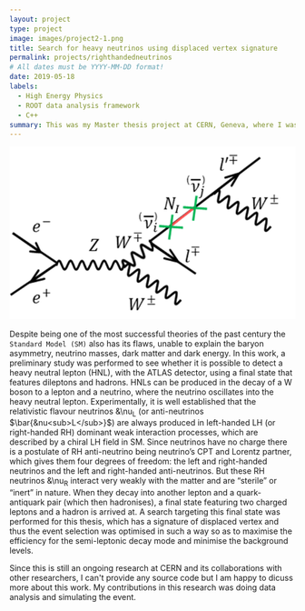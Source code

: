 ```yaml
---
layout: project
type: project
image: images/project2-1.png
title: Search for heavy neutrinos using displaced vertex signature
permalink: projects/righthandedneutrinos
# All dates must be YYYY-MM-DD format!
date: 2019-05-18
labels:
  - High Energy Physics
  - ROOT data analysis framework
  - C++
summary: This was my Master thesis project at CERN, Geneva, where I was trying to simulate and detect a heavy neutral lepton with the ATLAS detector using a final state that features dileptons and hadrons.
---
```


<img class="ui medium right floated rounded image" src="../images/project2-1.png">

Despite being one of the most successful theories of the past century the `Standard Model (SM)` also has its flaws, unable to explain the baryon asymmetry, neutrino masses, dark matter and dark energy. In this work, a preliminary study was performed to see whether it is possible to detect a heavy neutral lepton (HNL), with the ATLAS detector, using a final state that features dileptons and hadrons. HNLs can be produced in the decay of a W boson to a lepton and a neutrino, where the neutrino oscillates into the heavy neutral lepton. Experimentally, it is well established that the relativistic flavour neutrinos &\nu<sub>L</sub> (or anti-neutrinos $\bar{&nu<sub>L</sub>}$) are always produced in left-handed LH (or right-handed RH) dominant weak interaction processes, which are described by a chiral LH field in SM. Since neutrinos have no charge there is a postulate of RH anti-neutrino being neutrino’s CPT and Lorentz partner, which gives them four degrees of freedom: the left and right-handed neutrinos and the left and right-handed anti-neutrinos. But these RH neutrinos &\nu<sub>R</sub> interact very weakly with the matter and are “sterile” or “inert” in nature. When they decay into another lepton and a quark-antiquark pair (which then hadronises), a final state featuring two charged leptons and a hadron is arrived at. A search targeting this final state was performed for this thesis, which has a signature of displaced vertex and thus the event selection was optimised in such a way so as to maximise the efficiency for the semi-leptonic decay mode and minimise the background levels.

Since this is still an ongoing research at CERN and its collaborations with other researchers, I can't provide any source code but I am happy to dicuss more about this work. My contributions in this research was doing data analysis and simulating the event.
